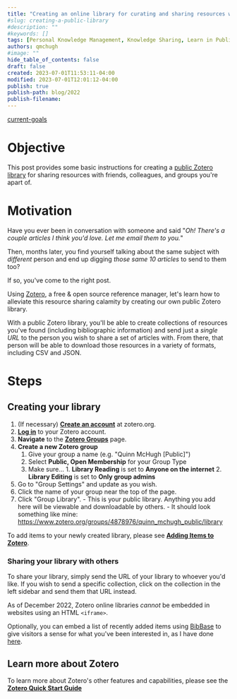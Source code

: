 ```yaml
---
title: "Creating an online library for curating and sharing resources with others in your life"
#slug: creating-a-public-library
#description: ""
#keywords: []
tags: [Personal Knowledge Management, Knowledge Sharing, Learn in Public]
authors: qmchugh
#image: ""
hide_table_of_contents: false
draft: false
created: 2023-07-01T11:53:11-04:00
modified: 2023-07-01T12:01:12-04:00
publish: true
publish-path: blog/2022
publish-filename: 
---
```


[current-goals](../../docs/current-goals.md#)

# Objective
This post provides some basic instructions for creating a [public Zotero library](./library) for sharing resources with friends, colleagues, and groups you're apart of.

# Motivation
Have you ever been in conversation with someone and said "*Oh! There's a couple articles I think you'd love. Let me email them to you.*"

Then, months later, you find yourself talking about the same subject with *different* person and end up digging *those same 10 articles* to send to them too?

If so, you've come to the right post.

Using [Zotero](https://www.zotero.org/), a free & open source reference manager, let's learn how to alleviate this resource sharing calamity by creating our own public Zotero library. 

With a public Zotero library, you'll be able to create collections of resources you've found (including bibliographic information) and send just a *single URL* to the person you wish to share a set of articles with. From there, that person will be able to download those resources in a variety of formats, including CSV and JSON.

# Steps

## Creating your library
1. (If necessary) **[Create an account](https://www.zotero.org/user/register/)** at zotero.org.
2. **[Log in](https://www.zotero.org/user/login/)** to your Zotero account.
3. **Navigate** to the **[Zotero Groups](https://www.zotero.org/groups/)** page.
4. **Create a new Zotero group**
	 1. Give your group a name (e.g. "Quinn McHugh [Public]")
	 2. Select **Public, Open Membership** for your Group Type
	 3. Make sure...
			1.  **Library Reading** is set to **Anyone on the internet**
			2.  **Library Editing** is set to **Only group admins**
5.  Go to "Group Settings" and update as you wish.
6.  Click the name of your group near the top of the page.
7.  Click "Group Library".
		- This is your public library. Anything you add here will be viewable and downloadable by others.
		- It should look something like mine: https://www.zotero.org/groups/4878976/quinn_mchugh_public/library

To add items to your newly created library, please see **[Adding Items to Zotero](https://www.zotero.org/support/adding_items_to_zotero)**.

### Sharing your library with others
To share your library, simply send the URL of your library to whoever you'd like. If you wish to send a specific collection, click on the collection in the left sidebar and send them that URL instead.

As of December 2022, Zotero online libraries *cannot* be embedded in websites using an HTML `<iframe>`.

Optionally, you can embed a list of recently added items using [BibBase](https://bibbase.org/) to give visitors a sense for what you've been interested in, as I have done [here](/library).

## Learn more about Zotero
To learn more about Zotero's other features and capabilities, please see the **[Zotero Quick Start Guide](https://www.zotero.org/support/quick_start_guide)**